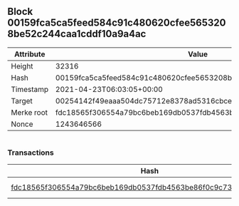 ## Block 00159fca5ca5feed584c91c480620cfee5653208be52c244caa1cddf10a9a4ac

Attribute | Value
--- | ---
Height | 32316
Hash | 00159fca5ca5feed584c91c480620cfee5653208be52c244caa1cddf10a9a4ac
Timestamp | 2021-04-23T06:03:05+00:00
Target | 00254142f49eaaa504dc75712e8378ad5316cbcead634704b3734b6271167cc4
Merke root | fdc18565f306554a79bc6beb169db0537fdb4563be86f0c9c73363e07fc86b23
Nonce | 1243646566

```

```

### Transactions

Hash | Amount
--- | ---
[fdc18565f306554a79bc6beb169db0537fdb4563be86f0c9c73363e07fc86b23](fdc18565f306554a79bc6beb169db0537fdb4563be86f0c9c73363e07fc86b23.md) | 10.00000000 SKEPTI 
